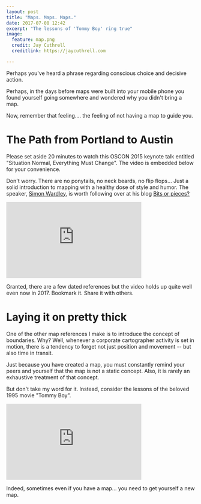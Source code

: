 ```yaml
---
layout: post
title: "Maps. Maps. Maps."
date: 2017-07-08 12:42
excerpt: "The lessons of 'Tommy Boy' ring true"
image:
  feature: map.png
  credit: Jay Cuthrell
  creditlink: https://jaycuthrell.com

---
```


Perhaps you've heard a phrase regarding conscious choice and decisive
action. 

Perhaps, in the days before maps were built into your mobile phone you found
yourself going somewhere and wondered why you didn't bring a map.

Now, remember that feeling.... the feeling of not having a map to guide you. 

The Path from Portland to Austin
================================

Please set aside 20 minutes to watch this OSCON 2015 keynote talk entitled
"Situation Normal, Everything Must Change". The video is embedded below for your
convenience. 

Don't worry. There are no ponytails, no neck beards, no flip flops... Just a
solid introduction to mapping with a healthy dose of style and humor. The
speaker, [Simon Wardley](https://www.linkedin.com/in/simonwardley), is worth following over at his blog [Bits or
pieces?](http://blog.gardeviance.org/2017/06/to-infinity-and-beyond.html)

<iframe width="360" height="203" src="https://www.youtube.com/embed/Ty6pOVEc3bA"
frameborder="0" allowfullscreen></iframe>

Granted, there are a few dated references but the video holds up quite well even
now in 2017. Bookmark it. Share it with others. 

Laying it on pretty thick
=========================

One of the other map references I make is to introduce the concept of
boundaries. Why? Well, whenever a corporate cartographer activity is set in
motion, there is a tendency to forget not just position and movement -- but also
time in transit.

Just because you have created a map, you must constantly remind your peers and
yourself that the map is not a static concept. Also, it is rarely an exhaustive
treatment of that concept.

But don't take my word for it. Instead, consider the lessons of the beloved 1995
movie "Tommy Boy".

<iframe width="360" height="203" src="https://www.youtube.com/embed/TgvyparsP0c"
frameborder="0" allowfullscreen></iframe>

Indeed, sometimes even if you have a map... you need to get yourself a new map.

